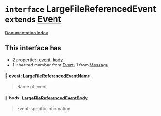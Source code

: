 # `interface` LargeFileReferencedEvent `extends` [Event](../interface.Event/README.md)

[Documentation Index](../README.md)

## This interface has

- 2 properties:
[event](#-event-largefilereferencedeventname),
[body](#-body-largefilereferencedeventbody)
- 1 inherited member from [Event](../interface.Event/README.md), 1 from [Message](../interface.Message/README.md)


#### 📄 event: [LargeFileReferencedEventName](../type.LargeFileReferencedEventName/README.md)

> Name of event



#### 📄 body: [LargeFileReferencedEventBody](../interface.LargeFileReferencedEventBody/README.md)

> Event-specific information




